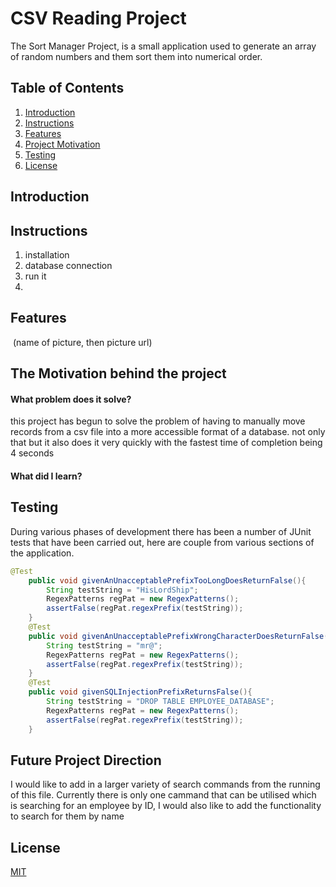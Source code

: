 # CSV Reading Project

The Sort Manager Project, is a small application used to generate an array of random numbers and them sort them into numerical order.
## Table of Contents
1. [Introduction](#intro)
2. [Instructions](#instructions)
2. [Features](#features)
3. [Project Motivation](#project)
4. [Testing](#testing)
5. [License](#license)

## Introduction <a name="intro"><a/>

## Instructions<a name="instructions"><a/>
1. installation
2. database connection
3. run it
4.


## Features <a name="features"><a/>



![]() (name of picture, then picture url)



## The Motivation behind the project <a name="project"><a/>



#### What problem does it solve?
this project has begun to solve the problem of having to manually move records from a csv file into a more accessible format of a database. not only that but it also does it very quickly with the fastest time of completion being 4 seconds


#### What did I learn?



## Testing <a name="testing"><a/>

During various phases of development there has been a number of JUnit tests that have been carried out, here are couple from various sections of the application.

```java
@Test
    public void givenAnUnacceptablePrefixTooLongDoesReturnFalse(){
        String testString = "HisLordShip";
        RegexPatterns regPat = new RegexPatterns();
        assertFalse(regPat.regexPrefix(testString));
    }
    @Test
    public void givenAnUnacceptablePrefixWrongCharacterDoesReturnFalse(){
        String testString = "mr@";
        RegexPatterns regPat = new RegexPatterns();
        assertFalse(regPat.regexPrefix(testString));
    }
    @Test
    public void givenSQLInjectionPrefixReturnsFalse(){
        String testString = "DROP TABLE EMPLOYEE_DATABASE";
        RegexPatterns regPat = new RegexPatterns();
        assertFalse(regPat.regexPrefix(testString));
    }
```


## Future Project Direction <a name="future"><a/>
I would like to add in a larger variety of search commands from the running of this file. Currently there is only one cammand that can be utilised which is searching for an employee by ID, I would also like to add the functionality to search for them by name


## License <a name="license"><a/>
[MIT](https://choosealicense.com/licenses/mit/)